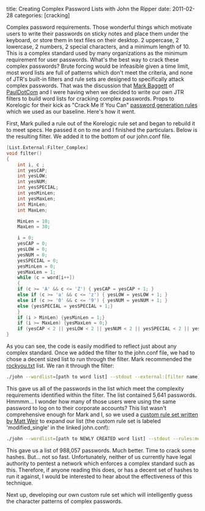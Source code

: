 title: Creating Complex Password Lists with John the Ripper
date: 2011-02-28
categories: [cracking]

Complex password requirements. Those wonderful things which motivate users to write their passwords on sticky notes and place them under the keyboard, or store them in text files on their desktop. 2 uppercase, 2 lowercase, 2 numbers, 2 special characters, and a minimum length of 10. This is a complex standard used by many organizations as the minimum requirement for user passwords. What's the best way to crack these complex passwords? Brute forcing would be infeasible given a time limit, most word lists are full of patterns which don't meet the criteria, and none of JTR's built-in filters and rule sets are designed to specifically attack complex passwords. That was the discussion that [Mark Baggett](http://twitter.com/markbaggett) of [PaulDotCom](http://www.pauldotcom.com/) and I were having when we decided to write our own JTR filters to build word lists for cracking complex passwords. Props to Korelogic for their kick as "Crack Me If You Can" [password generation rules](https://contest.korelogic.com/rules.txt) which we used as our baseline. Here's how it went.

First, Mark pulled a rule out of the Korelogic rule set and began to rebuild it to meet specs. He passed it on to me and I finished the particulars. Below is the resulting filter. We added it to the bottom of our john.conf file.

``` c
[List.External:Filter_Complex]
void filter()
{
    int i, c ;
    int yesCAP;
    int yesLOW;
    int yesNUM;
    int yesSPECIAL;
    int yesMinLen;
    int yesMaxLen;
    int MinLen;
    int MaxLen;

    MinLen = 10;
    MaxLen = 30;

    i = 0;
    yesCAP = 0;
    yesLOW = 0;
    yesNUM = 0;
    yesSPECIAL = 0;
    yesMinLen = 0;
    yesMaxLen = 1;
    while (c = word[i++])
    {
    if (c >= 'A' && c <= 'Z') { yesCAP = yesCAP + 1; }
    else if (c >= 'a' && c <= 'z') { yesLOW = yesLOW + 1; }
    else if (c >= '0' && c <= '9') { yesNUM = yesNUM + 1; }
    else {yesSPECIAL = yesSPECIAL + 1;}
    }
    if (i > MinLen) {yesMinLen = 1;}
    if (i >= MaxLen) {yesMaxLen = 0;}
    if (yesCAP < 2 || yesLOW < 2 || yesNUM < 2 || yesSPECIAL < 2 || yesMinLen==0 || yesMaxLen==0) { word = 0; return;}
}
```

As you can see, the code is easily modified to reflect just about any complex standard. Once we added the filter to the john.conf file, we had to chose a decent sized list to run through the filter. Mark recommended the [rockyou.txt](http://downloads.skullsecurity.org/passwords/rockyou.txt.bz2) list. We ran it through the filter:

``` bash
./john --wordlist=[path to word list] --stdout --external:[filter name] > [path to output list]
```

This gave us all of the passwords in the list which meet the complexity requirements identified within the filter. The list contained 5,641 passwords. Hmmmm... I wonder how many of those users were using the same password to log on to their corporate accounts? This list wasn't comprehensive enough for Mark and I, so we used a [custom rule set written by Matt Weir](http://sites.google.com/site/reusablesec/Home/john-the-ripper-files/john-the-ripper-sample-configs-1/john.conf?attredirects=0&d=1) to expand our list (the custom rule set is labeled 'modified_single' in the linked john.conf):

``` bash
./john --wordlist=[path to NEWLY CREATED word list] --stdout --rules:modified_single --external:[filter name] > [path to output list]
```

This gave us a list of 988,057 passwords. Much better. Time to crack some hashes. But... not so fast. Unfortunately, neither of us currently have legal authority to pentest a network which enforces a complex standard such as this. Therefore, if anyone reading this does, or has a decent set of hashes to run it against, I would be interested to hear about the effectiveness of this technique.

Next up, developing our own custom rule set which will intelligently guess the character patterns of complex passwords.
